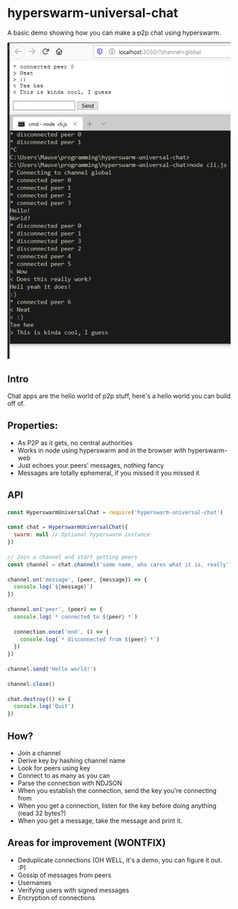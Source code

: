 # hyperswarm-universal-chat
A basic demo showing how you can make a p2p chat using hyperswarm.

![Screenshot of it working in CLI and browser](Universal.png)

## Intro

Chat apps are the hello world of p2p stuff, here's a hello world you can build off of.

## Properties:

- As P2P as it gets, no central authorities
- Works in node using hyperswarm and in the browser with hyperswarm-web
- Just echoes your peers' messages, nothing fancy
- Messages are totally ephemeral, if you missed it you missed it

## API

```js
const HyperswarmUniversalChat = require('hyperswarm-universal-chat')

const chat = HyperswarmUniversalChat({
  swarm: null // Optional hyperswarm instance
})

// Join a channel and start getting peers
const channel = chat.channel('some name, who cares what it is, really')

channel.on('message', (peer, {message}) => {
  console.log(`${message}`)
})

channel.on('peer', (peer) => {
  console.log(`* connected to ${peer} *`)

  connection.once('end', () => {
    console.log(`* disconnected from ${peer} *`)
  })
})

channel.send('Hello world!')

channel.close()

chat.destroy(() => {
  console.log('Quit')
})
```

## How?

- Join a channel
- Derive key by hashing channel name
- Look for peers using key
- Connect to as many as you can
- Parse the connection with NDJSON
- When you establish the connection, send the key you're connecting from
- When you get a connection, listen for the key before doing anything (read 32 bytes?)
- When you get a message, take the message and print it.

## Areas for improvement (WONTFIX)

- Deduplicate connections (OH WELL, it's a demo, you can figure it out. :P)
- Gossip of messages from peers
- Usernames
- Verifying users with signed messages
- Encryption of connections
